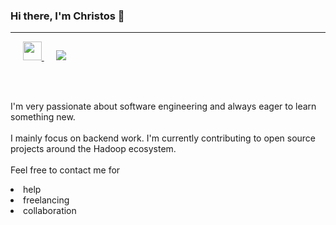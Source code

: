 ### Hi there, I'm Christos 👋 
<hr>

<h>&nbsp;&nbsp;&nbsp;&nbsp;</h>
<a href="https://www.linkedin.com/in/xbis/">
  <img height="30em" width="30em" vertical-align="center" margin="25px" src="https://user-images.githubusercontent.com/74301312/131987339-412719c6-a045-42c0-9078-1fa12c428a18.png" /> 
</a>
<h>&nbsp;&nbsp;&nbsp;&nbsp;</h>
<a href="https://github.com/xBis7">
  <img vertical-align="center" margin="25px" src="https://visitor-badge.glitch.me/badge?page_id=${xBis7}.${xBis7}" />  
</a>

<br></br>

  I'm very passionate about software engineering and always eager to learn something new. 
  <br></br>
  I mainly focus on backend work. I'm currently contributing to open source projects around the Hadoop ecosystem.
  <br></br>
  Feel free to contact me for 
  <li>help</li>
  <li>freelancing</li>
  <li>collaboration</li>

<br></br>

